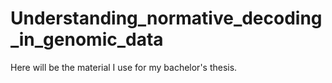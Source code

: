 # Understanding_normative_decoding_in_genomic_data
Here will be the material I use for my bachelor's thesis.
